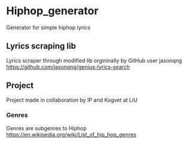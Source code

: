 # Hiphop_generator
Generator for simple hiphop lyrics


## Lyrics scraping lib
Lyrics scraper through modified lib orgininally by GitHub user jasonqng
https://github.com/jasonqng/genius-lyrics-search


##	Project
Project made in collaboration by IP and Kogvet at LiU

### Genres
Genres are subgenres to Hiphop
https://en.wikipedia.org/wiki/List_of_hip_hop_genres